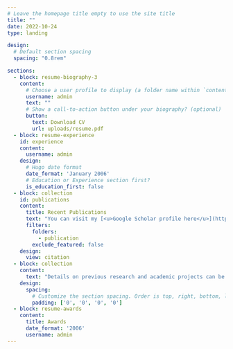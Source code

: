 ```yaml
---
# Leave the homepage title empty to use the site title
title: ""
date: 2022-10-24
type: landing

design:
  # Default section spacing
  spacing: "0.8rem"

sections:
  - block: resume-biography-3
    content:
      # Choose a user profile to display (a folder name within `content/authors/`)
      username: admin
      text: ""
      # Show a call-to-action button under your biography? (optional)
      button:
        text: Download CV
        url: uploads/resume.pdf
  - block: resume-experience
    id: experience
    content:
      username: admin
    design:
      # Hugo date format
      date_format: 'January 2006'
      # Education or Experience section first?
      is_education_first: false
  - block: collection
    id: publications
    content:
      title: Recent Publications
      text: "You can visit my [<u>Google Scholar profile here</u>](https://scholar.google.com/citations?hl=en&user=lRZCtLMAAAAJ) to see my publicly available publications."
      filters:
        folders:
          - publication
        exclude_featured: false
    design:
      view: citation
  - block: collection
    content:
      text: "Details on previous research and academic projects can be found in the [projects tab.](/projects/research)"    
    design:
      spacing:
        # Customize the section spacing. Order is top, right, bottom, left.
        padding: ['0', '0', '0', '0'] 
  - block: resume-awards
    content:
      title: Awards
      date_format: '2006'
      username: admin
---
```

